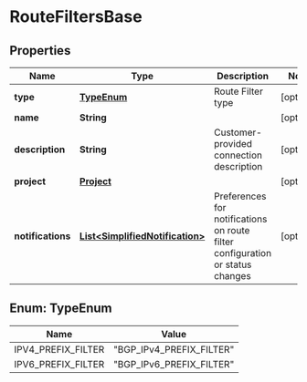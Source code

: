 

# RouteFiltersBase


## Properties

| Name | Type | Description | Notes |
|------------ | ------------- | ------------- | -------------|
|**type** | [**TypeEnum**](#TypeEnum) | Route Filter type |  [optional] |
|**name** | **String** |  |  [optional] |
|**description** | **String** | Customer-provided connection description |  [optional] |
|**project** | [**Project**](Project.md) |  |  [optional] |
|**notifications** | [**List&lt;SimplifiedNotification&gt;**](SimplifiedNotification.md) | Preferences for notifications on route filter configuration or status changes |  [optional] |



## Enum: TypeEnum

| Name | Value |
|---- | -----|
| IPV4_PREFIX_FILTER | &quot;BGP_IPv4_PREFIX_FILTER&quot; |
| IPV6_PREFIX_FILTER | &quot;BGP_IPv6_PREFIX_FILTER&quot; |




